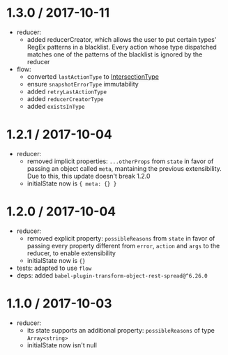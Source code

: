 1.3.0 / 2017-10-11
==================

  * reducer:
    - added reducerCreator, which allows the user to put certain types' RegEx patterns in a
    blacklist. Every action whose type dispatched matches one of the patterns of the blacklist
    is ignored by the reducer
  * flow:
    - converted `lastActionType` to [IntersectionType](https://flow.org/en/docs/types/intersections/)
    - ensure `snapshotErrorType` immutability
    - added `retryLastActionType`
    - added `reducerCreatorType`
    - added `existsInType`

1.2.1 / 2017-10-04
===================

  * reducer:
    - removed implicit properties: `...otherProps` from `state` in favor of passing an object called `meta`,
    mantaining the previous extensibility. Due to this, this update doesn't break 1.2.0
    - initialState now is `{ meta: {} }`

1.2.0 / 2017-10-04
===================

  * reducer:
    - removed explicit property: `possibleReasons` from `state` in favor of passing every property
    different from `error`, `action` and `args` to the reducer, to enable extensibility
    - initialState now is `{}`
  * tests: adapted to use `flow`
  * deps: added `babel-plugin-transform-object-rest-spread@^6.26.0`

1.1.0 / 2017-10-03
===================

  * reducer:
    - its state supports an additional property: `possibleReasons` of type `Array<string>`
    - initialState now isn't null
